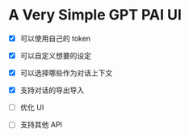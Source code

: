 # A Very Simple GPT PAI UI

- [x] 可以使用自己的 token
- [x] 可以自定义想要的设定
- [x] 可以选择哪些作为对话上下文
- [x] 支持对话的导出导入

- [ ] 优化 UI
- [ ] 支持其他 API
